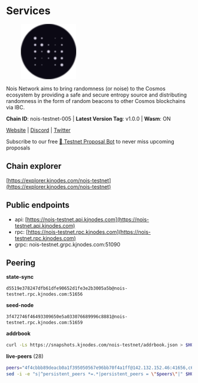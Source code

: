 # Services

<figure><img src="https://raw.githubusercontent.com/kj89/cosmos-images/main/logos/nois.png" width="150" alt=""><figcaption></figcaption></figure>

Nois Network aims to bring randomness (or noise)  to the Cosmos ecosystem by providing a safe and  secure entropy source and distributing randomness  in the form of random beacons to other Cosmos blockchains via IBC.

**Chain ID**: nois-testnet-005 | **Latest Version Tag**: v1.0.0 | **Wasm**: ON

[Website](https://nois.network) | [Discord](https://discord.gg/dHdpwtEb6F) | [Twitter](https://twitter.com/NoisRNG)



Subscribe to our free [🤖 Testnet Proposal Bot](https://t.me/kjnodes_testnet_proposal_bot) to never miss upcoming proposals


## Chain explorer
[https://explorer.kjnodes.com/nois-testnet](https://explorer.kjnodes.com/nois-testnet)

## Public endpoints

* api: [https://nois-testnet.api.kjnodes.com](https://nois-testnet.api.kjnodes.com)
* rpc: [https://nois-testnet.rpc.kjnodes.com](https://nois-testnet.rpc.kjnodes.com)
* grpc: nois-testnet.grpc.kjnodes.com:51090

## Peering

**state-sync**

```text
d5519e378247dfb61dfe90652d1fe3e2b3005a5b@nois-testnet.rpc.kjnodes.com:51656
```

**seed-node**

```text
3f472746f46493309650e5a033076689996c8881@nois-testnet.rpc.kjnodes.com:51659
```

**addrbook**
```bash
curl -Ls https://snapshots.kjnodes.com/nois-testnet/addrbook.json > $HOME/.noisd/config/addrbook.json
```

**live-peers** (28)
```bash
peers="4f4cbbb89deacb0a1f395050567e96bb70f4a1ff@142.132.152.46:41656,c60e7d9dffdc2b97e9d8b36861ff2e077c863482@65.108.2.41:60656,2403cecea3dc5c6bcac9ff964095ac673fbc02ef@65.109.39.223:26636,d50b83f0f8ce4125cdffb820f0836e58fa9b216a@85.173.112.154:20656,eff2a3659d8190f2e3f0556d9829288d29e63296@65.108.233.109:17356,f7c0a82105152107c0e516056d0672d01a3a8582@88.99.56.200:26656,35498a9c47c2901a097161cd5abc5bc758aa1b5c@38.242.158.85:51656,6d6164cd45c7c65ab76abd40f5ff683f72e7f50f@65.109.92.241:40136,2b265b12688ea801b11672a47b67bb55433ccf37@185.198.27.109:26656,00c205b11dc2d2295749810722bb2e995a24c0c1@95.216.14.58:60656,80cb3138f2f951077c1e70686bb4f59e00cb1fad@135.181.18.112:55726,ac4b7c231061e9c7ad3b69bcfd722bc878b3d8d4@162.55.103.44:26636,da81dd66bca4bba509163dbd06b4a6b2e05c2e12@65.108.231.124:21656,65acf20f39df51e09027a2f204e359d57823a995@65.108.72.253:21656,a87dc8b4e827a05fe5c46aea54999120c8252587@162.19.237.81:26656,50c9ac024633c1f0fc461958dafa15e6b2541ffd@79.143.183.91:26656,d30a17b9980314aadefd270f7ca9e4b810e94aca@5.166.240.95:51656,711a4b20ce63e3a69725d27c73145519a2a1b559@161.97.159.68:17356,40250630b11b62814410129ed5dc29221e141a2f@65.108.72.233:26156,4af23e5bbb434e58082054a7d97b41b62cdb4a83@195.201.197.4:30656,40fd0b54d6a096404421a36f29ae1e3779d2ae03@207.180.208.47:26656,7eec6f0841541db4703053c478b2f8382fe824e0@89.233.108.200:26656,af4401e79346aa7309d9e11080a5b71fd3cff283@65.109.56.215:26656,1e9f3c5da72edebe751b108aa52657b190c8991d@65.108.225.158:17356,4f581b36aac37da8766c9de4dc533b0740eb498d@38.242.222.52:26656,457a8e8dcb3bef4d7a6fd7fcb3b97d1282ca029c@65.108.206.118:60856,d5519e378247dfb61dfe90652d1fe3e2b3005a5b@65.109.68.190:51656,065caaf31329c02c0f8a32385e3c6a7f31e6b028@46.17.250.43:26656"
sed -i -e "s|^persistent_peers *=.*|persistent_peers = \"$peers\"|" $HOME/.noisd/config/config.toml
```
